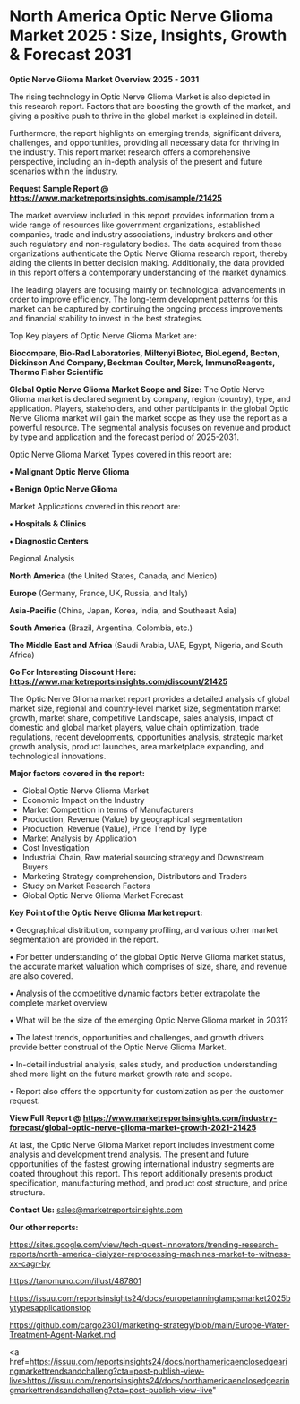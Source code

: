 # North America Optic Nerve Glioma Market 2025 : Size, Insights, Growth & Forecast 2031

<Strong> Optic Nerve Glioma Market Overview 2025 - 2031</strong>

The rising technology in Optic Nerve Glioma Market is also depicted in this research report. Factors that are boosting the growth of the market, and giving a positive push to thrive in the global market is explained in detail.

Furthermore, the report highlights on emerging trends, significant drivers, challenges, and opportunities, providing all necessary data for thriving in the industry. This report market research offers a comprehensive perspective, including an in-depth analysis of the present and future scenarios within the industry.

<strong>Request Sample Report @ <a href=https://www.marketreportsinsights.com/sample/21425>https://www.marketreportsinsights.com/sample/21425</a></strong>

The market overview included in this report provides information from a wide range of resources like government organizations, established companies, trade and industry associations, industry brokers and other such regulatory and non-regulatory bodies. The data acquired from these organizations authenticate the Optic Nerve Glioma research report, thereby aiding the clients in better decision making. Additionally, the data provided in this report offers a contemporary understanding of the market dynamics.

The leading players are focusing mainly on technological advancements in order to improve efficiency. The long-term development patterns for this market can be captured by continuing the ongoing process improvements and financial stability to invest in the best strategies.

Top Key players of Optic Nerve Glioma Market are:

<strong>Biocompare, Bio-Rad Laboratories, Miltenyi Biotec, BioLegend, Becton, Dickinson And Company, Beckman Coulter, Merck, ImmunoReagents, Thermo Fisher Scientific</strong>

<strong><b>Global Optic Nerve Glioma Market Scope and Size:</b></strong>
The Optic Nerve Glioma market is declared segment by company, region (country), type, and application. Players, stakeholders, and other participants in the global Optic Nerve Glioma market will gain the market scope as they use the report as a powerful resource. The segmental analysis focuses on revenue and product by type and application and the forecast period of 2025-2031.

Optic Nerve Glioma Market Types covered in this report are:

<strong>• Malignant Optic Nerve Glioma

• Benign Optic Nerve Glioma</strong>

Market Applications covered in this report are:

<strong>• Hospitals & Clinics

• Diagnostic Centers</strong> 

Regional Analysis

<strong>North America</strong> (the United States, Canada, and Mexico)

<strong>Europe</strong> (Germany, France, UK, Russia, and Italy)

<strong>Asia-Pacific</strong> (China, Japan, Korea, India, and Southeast Asia)

<strong>South America</strong> (Brazil, Argentina, Colombia, etc.)

<strong>The Middle East and Africa</strong> (Saudi Arabia, UAE, Egypt, Nigeria, and South Africa)

<strong>Go For Interesting Discount Here: <a href=https://www.marketreportsinsights.com/discount/21425>https://www.marketreportsinsights.com/discount/21425</a></strong>

The Optic Nerve Glioma market report provides a detailed analysis of global market size, regional and country-level market size, segmentation market growth, market share, competitive Landscape, sales analysis, impact of domestic and global market players, value chain optimization, trade regulations, recent developments, opportunities analysis, strategic market growth analysis, product launches, area marketplace expanding, and technological innovations.

<strong><b>Major factors covered in the report:</b></strong>
<ul>
  <li>Global Optic Nerve Glioma Market </li>
  <li>Economic Impact on the Industry</li>
  <li>Market Competition in terms of Manufacturers</li>
  <li>Production, Revenue (Value) by geographical segmentation</li>
  <li>Production, Revenue (Value), Price Trend by Type</li>
  <li>Market Analysis by Application</li>
  <li>Cost Investigation</li>
  <li>Industrial Chain, Raw material sourcing strategy and Downstream Buyers</li>
  <li>Marketing Strategy comprehension, Distributors and Traders</li>
  <li>Study on Market Research Factors</li>
  <li>Global Optic Nerve Glioma Market Forecast</li>
</ul>

<strong><b>Key Point of the Optic Nerve Glioma Market report:</b></strong>

• Geographical distribution, company profiling, and various other market segmentation are provided in the report.

• For better understanding of the global Optic Nerve Glioma market status, the accurate market valuation which comprises of size, share, and revenue are also covered.

• Analysis of the competitive dynamic factors better extrapolate the complete market overview

• What will be the size of the emerging Optic Nerve Glioma market in 2031?

• The latest trends, opportunities and challenges, and growth drivers provide better construal of the Optic Nerve Glioma Market.

• In-detail industrial analysis, sales study, and production understanding shed more light on the future market growth rate and scope.

• Report also offers the opportunity for customization as per the customer request.

<strong><b>View Full Report @ <a href=https://www.marketreportsinsights.com/industry-forecast/global-optic-nerve-glioma-market-growth-2021-21425>https://www.marketreportsinsights.com/industry-forecast/global-optic-nerve-glioma-market-growth-2021-21425</a></b></strong>


At last, the Optic Nerve Glioma Market report includes investment come analysis and development trend analysis. The present and future opportunities of the fastest growing international industry segments are coated throughout this report. This report additionally presents product specification, manufacturing method, and product cost structure, and price structure.

<strong>Contact Us:</strong>
sales@marketreportsinsights.com

<strong>Our other reports:</strong>

<a href=https://sites.google.com/view/tech-quest-innovators/trending-research-reports/north-america-dialyzer-reprocessing-machines-market-to-witness-xx-cagr-by>https://sites.google.com/view/tech-quest-innovators/trending-research-reports/north-america-dialyzer-reprocessing-machines-market-to-witness-xx-cagr-by</a>

<a href=https://tanomuno.com/illust/487801>https://tanomuno.com/illust/487801</a>

<a href=https://issuu.com/reportsinsights24/docs/europetanninglampsmarket2025bytypesapplicationstop>https://issuu.com/reportsinsights24/docs/europetanninglampsmarket2025bytypesapplicationstop</a>

<a href=https://github.com/cargo2301/marketing-strategy/blob/main/Europe-Water-Treatment-Agent-Market.md>https://github.com/cargo2301/marketing-strategy/blob/main/Europe-Water-Treatment-Agent-Market.md</a>

<a href=https://issuu.com/reportsinsights24/docs/northamericaenclosedgearingmarkettrendsandchalleng?cta=post-publish-view-live>https://issuu.com/reportsinsights24/docs/northamericaenclosedgearingmarkettrendsandchalleng?cta=post-publish-view-live</a>"
